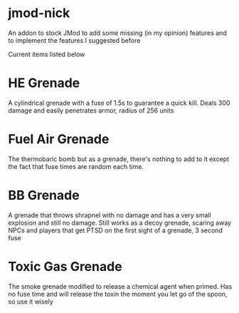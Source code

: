 # jmod-nick
An addon to stock JMod to add some missing (in my opinion) features and to implement the features I suggested before

Current items listed below
# HE Grenade
A cylindrical grenade with a fuse of 1.5s to guarantee a quick kill. Deals 300 damage and easily penetrates armor, radius of 256 units

# Fuel Air Grenade
The thermobaric bomb but as a grenade, there's nothing to add to it except the fact that fuse times are random each time.

# BB Grenade
A grenade that throws shrapnel with no damage and has a very small explosion and still no damage. Still works as a decoy grenade, scaring away NPCs and players that get PTSD on the first sight of a grenade, 3 second fuse

# Toxic Gas Grenade

The smoke grenade modified to release a chemical agent when primed. Has no fuse time and will release the toxin the moment you let go of the spoon, so use it wisely

